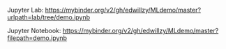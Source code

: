 Jupyter Lab:
https://mybinder.org/v2/gh/edwillzy/MLdemo/master?urlpath=lab/tree/demo.ipynb

Jupyter Notebook:
https://mybinder.org/v2/gh/edwillzy/MLdemo/master?filepath=demo.ipynb
